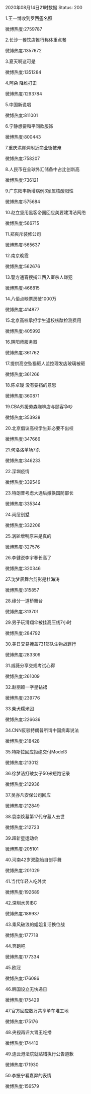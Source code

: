 2020年08月14日21时数据
Status: 200

1.王一博收到罗西签名照

微博热度:2759787

2.长沙一餐饮店推行称体重点餐

微博热度:1357672

3.夏天啊这可是

微博热度:1351284

4.阿朵 降维打击

微博热度:1293784

5.中国新说唱

微博热度:811001

6.宁静想要和平同款服饰

微博热度:800443

7.重庆洪崖洞附近商业街被淹

微博热度:758207

8.人民币在全球外汇储备中占比创新高

微博热度:736121

9.广东陆丰新增病例3家属核酸阳性

微博热度:575684

10.赵立坚用黑客帝国回应美要建清洁网络

微博热度:566715

11.郑爽斥装修公司

微博热度:565637

12.南京晚霞

微博热度:562676

13.警方通宵搜捕江西入室杀人嫌犯

微博热度:466815

14.八佰点映票房破1000万

微博热度:414877

15.北京高校承担学生返校核酸检测费用

微博热度:405992

16.阴阳师服务器

微博热度:361762

17.提供高空坠猫砸人监控理发店玻璃被砸

微博热度:361266

18.陈卓璇 没有要挡的意思

微博热度:360871

19.CBA外援劳森咖啡店与顾客争吵

微博热度:353938

20.北京倡议高校学生非必要不出校

微博热度:347666

21.何洛洛单场7杀

微博热度:346233

22.深圳疫情

微博热度:339549

23.特朗普考虑大选后撤换国防部长

微博热度:335344

24.尚层别墅

微博热度:332206

25.涡轮增鸭原来是真的

微博热度:327576

26.李健说李宇春长高了

微博热度:320346

27.沈梦辰舞台剪影是杜海涛

微博热度:315857

28.缘分一道桥舞台

微博热度:313701

29.男子玩滑翔伞被挂高压线7小时

微博热度:284792

30.美日交易掩盖731部队生物战罪行

微博热度:283309

31.戚薇分享交规考试心得

微博热度:261009

32.赵丽颖一字星钻裙

微博热度:239776

33.柴犬糯米团

微博热度:226636

34.CNN反驳特朗普所谓中国病毒说法

微博热度:218428

35.特斯拉回应拒绝交付Model3

微博热度:213012

36.徐梦洁打破女子50米短跑记录

微博热度:212936

37.吴亦凡安保公司回应

微博热度:212849

38.袁崇焕墓第17代守墓人去世

微博热度:212723

39.超新星运动会

微博热度:205101

40.河南42岁双胞胎自创手舞

微博热度:201029

41.当代年轻人吃外卖

微博热度:192689

42.深圳水贝IBC

微博热度:189937

43.乘风破浪的姐姐复活换位战

微博热度:177718

44.奔跑吧

微博热度:177334

45.欧冠

微博热度:176086

46.韩国设立无快递日

微博热度:175429

47.官方回应数万共享单车堆工地

微博热度:175176

48.央视再评大胃王吃播

微博热度:174410

49.连云港法院就贴错执行公告道歉

微博热度:171930

50.李振宁看嘉羿的表情

微博热度:156579

